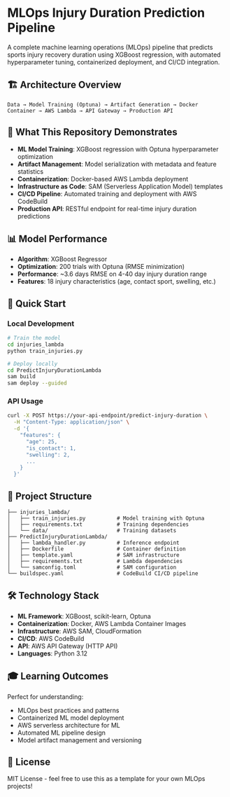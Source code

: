 # MLOps Injury Duration Prediction Pipeline

A complete machine learning operations (MLOps) pipeline that predicts sports injury recovery duration using XGBoost regression, with automated hyperparameter tuning, containerized deployment, and CI/CD integration.

## 🏗️ Architecture Overview

```
Data → Model Training (Optuna) → Artifact Generation → Docker Container → AWS Lambda → API Gateway → Production API
```

## 🎯 What This Repository Demonstrates

- **ML Model Training**: XGBoost regression with Optuna hyperparameter optimization
- **Artifact Management**: Model serialization with metadata and feature statistics
- **Containerization**: Docker-based AWS Lambda deployment
- **Infrastructure as Code**: SAM (Serverless Application Model) templates
- **CI/CD Pipeline**: Automated training and deployment with AWS CodeBuild
- **Production API**: RESTful endpoint for real-time injury duration predictions

## 📊 Model Performance

- **Algorithm**: XGBoost Regressor
- **Optimization**: 200 trials with Optuna (RMSE minimization)
- **Performance**: ~3.6 days RMSE on 4-40 day injury duration range
- **Features**: 18 injury characteristics (age, contact sport, swelling, etc.)

## 🚀 Quick Start

### Local Development
```bash
# Train the model
cd injuries_lambda
python train_injuries.py

# Deploy locally
cd PredictInjuryDurationLambda
sam build
sam deploy --guided
```

### API Usage
```bash
curl -X POST https://your-api-endpoint/predict-injury-duration \
  -H "Content-Type: application/json" \
  -d '{
    "features": {
      "age": 25,
      "is_contact": 1,
      "swelling": 2,
      ...
    }
  }'
```

## 📁 Project Structure

```
├── injuries_lambda/
│   ├── train_injuries.py          # Model training with Optuna
│   ├── requirements.txt           # Training dependencies
│   └── data/                      # Training datasets
├── PredictInjuryDurationLambda/
│   ├── lambda_handler.py          # Inference endpoint
│   ├── Dockerfile                 # Container definition
│   ├── template.yaml              # SAM infrastructure
│   ├── requirements.txt           # Lambda dependencies
│   └── samconfig.toml             # SAM configuration
└── buildspec.yaml                 # CodeBuild CI/CD pipeline
```

## 🛠️ Technology Stack

- **ML Framework**: XGBoost, scikit-learn, Optuna
- **Containerization**: Docker, AWS Lambda Container Images
- **Infrastructure**: AWS SAM, CloudFormation
- **CI/CD**: AWS CodeBuild
- **API**: AWS API Gateway (HTTP API)
- **Languages**: Python 3.12

## 🎓 Learning Outcomes

Perfect for understanding:
- MLOps best practices and patterns
- Containerized ML model deployment
- AWS serverless architecture for ML
- Automated ML pipeline design
- Model artifact management and versioning

## 📄 License

MIT License - feel free to use this as a template for your own MLOps projects!